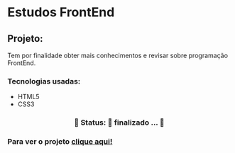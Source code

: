 # Estudos FrontEnd
## Projeto:
Tem por finalidade obter mais conhecimentos e revisar sobre programação FrontEnd.

### Tecnologias usadas:
- HTML5
- CSS3

<h3 align="center"> 
	🚧  Status: 🚀 finalizado ...  🚧
</h3>

### Para ver o projeto [clique aqui!](https://daviafer.github.io/landing-page-cafe/)
